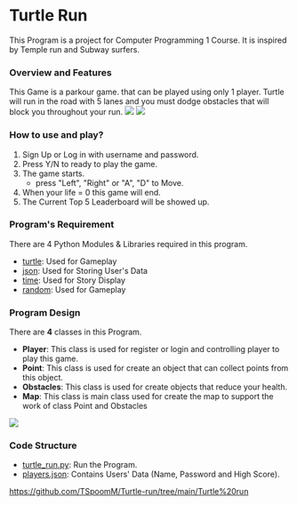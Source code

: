 # **Turtle Run**

This Program is a project for Computer Programming 1 Course. It is inspired by 
Temple run and Subway surfers.

### Overview and Features

This Game is a parkour game.  that can be played using only 1 player.
Turtle will run in the road with 5 lanes and you must dodge obstacles that will block you 
throughout your run.
![](../../Pictures/Screenshots/Screenshot_20221211_092641.png)
![](../../Pictures/Screenshots/Screenshot_20221211_111837.png)


### How to use and play?

1. Sign Up or Log in with username and password.
2. Press Y/N to ready to play the game.
3. The game starts.
   * press "Left", "Right" or "A", "D" to Move.
4. When your life = 0 this game will end. 
5. The Current Top 5 Leaderboard will be showed up.

### Program's Requirement

There are 4 Python Modules & Libraries required in this program.

* [turtle](https://docs.python.org/3/library/turtle.html): Used for Gameplay 
* [json](https://docs.python.org/3/library/json.html?highlight=json#module-json): Used for Storing User's Data
* [time](https://docs.python.org/3.11/library/time.html): Used for Story Display 
* [random](https://docs.python.org/3/library/random.html): Used for Gameplay

### Program Design
There are **4** classes in this Program.
* **Player**: This class is used for register or login and controlling player to play this game.
* **Point**: This class is used for create an object that can collect points from this object.
* **Obstacles**: This class is used for create objects that reduce your health.
* **Map**: This class is main class used for create the map to support the work of class Point and Obstacles

![](../../../Pictures/Screenshots/Screenshot_20221211_115317.png)

### Code Structure
* [turtle_run.py](turtle_run.py): Run the Program.
* [players.json](players.json): Contains Users' Data (Name, Password and High Score).

https://github.com/TSpoomM/Turtle-run/tree/main/Turtle%20run
